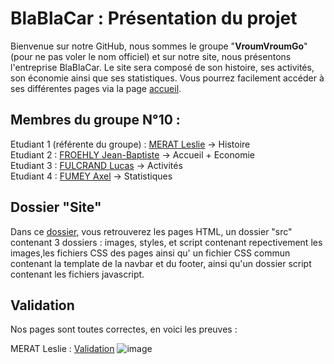 # BlaBlaCar : Présentation du projet

Bienvenue sur notre GitHub, nous sommes le groupe "<strong>VroumVroumGo</strong>" (pour ne pas voler le nom officiel) et sur notre site, nous présentons l'entreprise BlaBlaCar. Le site sera composé de son histoire, ses activités, son économie ainsi que ses statistiques. Vous pourrez facilement accéder à ses différentes pages via la page [accueil](https://lfulcran-iut90.github.io/S1-2023-BlaBlaCar/Site/index.html).

## Membres du groupe N°10 :

Etudiant 1 (référente du groupe) :  [MERAT Leslie](mailto:leslie.merat@edu.univ-fcomte.fr?subject=SAE_1_05_06) -> Histoire  
Etudiant 2 : [FROEHLY Jean-Baptiste](mailto:jean-baptiste.froehly@edu.univ-fcomte.fr?subject=SAE_1_05_06) -> Accueil + Economie  
Etudiant 3 : [FULCRAND Lucas](mailto:lucas.fulcrand@edu.univ-fcomte.fr?subject=SAE_1_05_06) -> Activités  
Etudiant 4 : [FUMEY Axel](mailto:axel.fumey@edu.univ-fcomte.fr?subject=SAE_1_05_06) -> Statistiques  

## Dossier "Site"

Dans ce [dossier](https://github.com/lfulcran-iut90/S1-2023-BlaBlaCar/tree/main/Site), vous retrouverez les pages HTML, un dossier "src" contenant 3 dossiers : images, styles, et script contenant repectivement les images,les fichiers CSS des pages ainsi qu' un fichier CSS commun contenant la template de la navbar et du footer, ainsi qu'un dossier script contenant les fichiers javascript.

## Validation

Nos pages sont toutes correctes, en voici les preuves :

MERAT Leslie : [Validation](https://validator.w3.org/nu/?doc=https%3A%2F%2Flfulcran-iut90.github.io%2FS1-2023-BlaBlaCar%2FSite%2Fhistoire.html)
![image](https://github.com/lfulcran-iut90/S1-2023-BlaBlaCar/assets/114138422/0e9759c2-28ed-4bea-9413-9a31461b9fbf)
